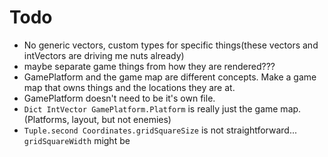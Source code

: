 # Todo
* No generic vectors, custom types for specific things(these vectors and intVectors are driving me nuts already)
* maybe separate game things from how they are rendered???
* GamePlatform and the game map are different concepts. Make a game map that owns things and the locations they are at.
* GamePlatform doesn't need to be it's own file.
* `Dict IntVector GamePlatform.Platform` is really just the game map.(Platforms, layout, but not enemies)
* `Tuple.second Coordinates.gridSquareSize` is not straightforward... `gridSquareWidth` might be
